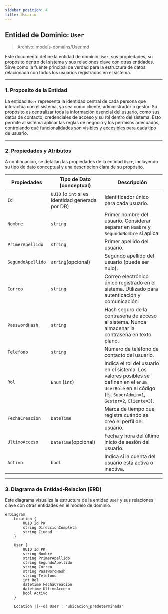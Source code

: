 ```yaml
---
sidebar_position: 4
title: Usuario
---
```


## Entidad de Dominio: `User`
 >   Archivo: models-domains/User.md

Este documento define la entidad de dominio `User`, sus propiedades, su propósito dentro del sistema y sus relaciones clave con otras entidades. Sirve como la fuente principal de verdad para la estructura de datos relacionada con todos los usuarios registrados en el sistema.

---

### 1. Proposito de la Entidad

La entidad `User` representa la identidad central de cada persona que interactúa con el sistema, ya sea como cliente, administrador o gestor. Su propósito es centralizar toda la información esencial del usuario, como sus datos de contacto, credenciales de acceso y su rol dentro del sistema. Esto permite al sistema aplicar las reglas de negocio y los permisos adecuados, controlando qué funcionalidades son visibles y accesibles para cada tipo de usuario.

---

### 2. Propiedades y Atributos
A continuación, se detallan las propiedades de la entidad `User`, incluyendo su tipo de dato conceptual y una descripcion clara de su propósito.

| Propiedades | Tipo de Dato (conceptual) | Descripción |
|-------------|---------------------------|-------------|
| `Id`  | `UUID` (o `int` si es identidad generada por DB) | Identificador único  para cada usuario. |
|`Nombre` | `string` | Primer nombre del usuario. Considerar separar en `Nombre` y `SegundoNombre` si aplica.|
|`PrimerApellido` | `string` | Primer apellido del usuario.|
|`SegundoApellido`| `string`(opcional) | Segundo apellido del usuario (puede ser nulo).|
|`Correo` | `string` | Correo electrónico único registrado en el sistema. Utilizado para autenticación y comunicación.|
|`PasswordHash` | `string` | Hash seguro de la contraseña de acceso al sistema. Nunca almacenar la contraseña en texto plano.|
|`Telefono` | `string` |Número de teléfono de contacto del usuario.|
|`Rol` | `Enum` (`int`) | Indica el rol del usuario en el sistema. Los valores posibles se definen en el `enum UserRole` en el código (ej. `SuperAdmin=1`, `Gestor=2`, `Cliente=3`).|
| `FechaCreacion` | `DateTime` | Marca de tiempo que registra cuándo se creó el perfil del usuario. |
| `UltimoAcceso` | `DateTime`(opcional) | Fecha y hora del último inicio de sesión del usuario. |
| `Activo` | `bool` | Indica si la cuenta del usuario está activa o inactiva. |

---

### 3. Diagrama de Entidad-Relacion (ERD)

Este diagrama visualiza la estructura de la entidad `User` y sus relaciones clave con otras entidades en el modelo de dominio.

``` mermaid
erDiagram
    Location {
        UUID Id PK
        string DireccionCompleta
        string Ciudad
    }

    User {
        UUID Id PK
        string Nombre
        string PrimerApellido
        string SegundoApellido
        string Correo
        string PasswordHash
        string Telefono
        int Rol      
        datetime FechaCreacion
        datetime UltimoAcceso
        bool Activo
    }

    Location ||--o{ User : "ubicacion_predeterminada"
```